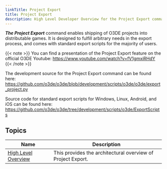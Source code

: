 ```yaml
---
linkTitle: Project Export
title: Project Export
description: High Level Developer Overview for the Project Export command.
---
```


***The Project Export*** command enables shipping of O3DE projects into distributable games. It is designed to fulfill arbitrary needs in the export process, and comes with standard export scripts for the majority of users.

{{< note >}}
You can find a presentation of the Project Export feature on the official O3DE Youtube: https://www.youtube.com/watch?v=fV1gmxiRHdY
{{< /note >}}



The development source for the Project Export command can be found here: https://github.com/o3de/o3de/blob/development/scripts/o3de/o3de/export_project.py

Source code for standard export scripts for Windows, Linux, Android, and iOS can be found here: https://github.com/o3de/o3de/tree/development/scripts/o3de/ExportScripts

## Topics

| Name | Description |
|-|-|
| [High Level Overview](./high-level-overview) | This provides the architectural overview of Project Export. |
